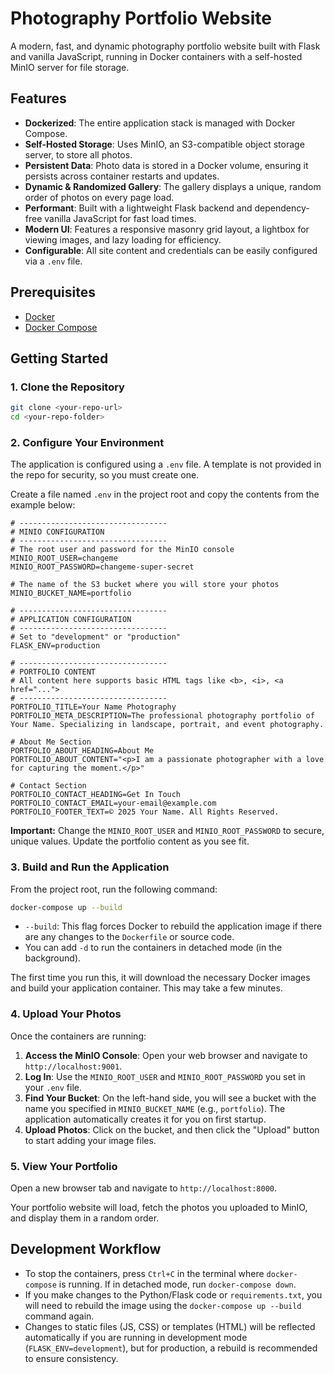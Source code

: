 # Photography Portfolio Website

A modern, fast, and dynamic photography portfolio website built with Flask and vanilla JavaScript, running in Docker containers with a self-hosted MinIO server for file storage.

## Features

- **Dockerized**: The entire application stack is managed with Docker Compose.
- **Self-Hosted Storage**: Uses MinIO, an S3-compatible object storage server, to store all photos.
- **Persistent Data**: Photo data is stored in a Docker volume, ensuring it persists across container restarts and updates.
- **Dynamic & Randomized Gallery**: The gallery displays a unique, random order of photos on every page load.
- **Performant**: Built with a lightweight Flask backend and dependency-free vanilla JavaScript for fast load times.
- **Modern UI**: Features a responsive masonry grid layout, a lightbox for viewing images, and lazy loading for efficiency.
- **Configurable**: All site content and credentials can be easily configured via a `.env` file.

## Prerequisites

- [Docker](https://docs.docker.com/get-docker/)
- [Docker Compose](https://docs.docker.com/compose/install/)

## Getting Started

### 1. Clone the Repository

```bash
git clone <your-repo-url>
cd <your-repo-folder>
```

### 2. Configure Your Environment

The application is configured using a `.env` file. A template is not provided in the repo for security, so you must create one.

Create a file named `.env` in the project root and copy the contents from the example below:

```.env
# ---------------------------------
# MINIO CONFIGURATION
# ---------------------------------
# The root user and password for the MinIO console
MINIO_ROOT_USER=changeme
MINIO_ROOT_PASSWORD=changeme-super-secret

# The name of the S3 bucket where you will store your photos
MINIO_BUCKET_NAME=portfolio

# ---------------------------------
# APPLICATION CONFIGURATION
# ---------------------------------
# Set to "development" or "production"
FLASK_ENV=production

# ---------------------------------
# PORTFOLIO CONTENT
# All content here supports basic HTML tags like <b>, <i>, <a href="...">
# ---------------------------------
PORTFOLIO_TITLE=Your Name Photography
PORTFOLIO_META_DESCRIPTION=The professional photography portfolio of Your Name. Specializing in landscape, portrait, and event photography.

# About Me Section
PORTFOLIO_ABOUT_HEADING=About Me
PORTFOLIO_ABOUT_CONTENT="<p>I am a passionate photographer with a love for capturing the moment.</p>"

# Contact Section
PORTFOLIO_CONTACT_HEADING=Get In Touch
PORTFOLIO_CONTACT_EMAIL=your-email@example.com
PORTFOLIO_FOOTER_TEXT=© 2025 Your Name. All Rights Reserved.
```

**Important:** Change the `MINIO_ROOT_USER` and `MINIO_ROOT_PASSWORD` to secure, unique values. Update the portfolio content as you see fit.

### 3. Build and Run the Application

From the project root, run the following command:

```bash
docker-compose up --build
```

- `--build`: This flag forces Docker to rebuild the application image if there are any changes to the `Dockerfile` or source code.
- You can add `-d` to run the containers in detached mode (in the background).

The first time you run this, it will download the necessary Docker images and build your application container. This may take a few minutes.

### 4. Upload Your Photos

Once the containers are running:

1.  **Access the MinIO Console**: Open your web browser and navigate to `http://localhost:9001`.
2.  **Log In**: Use the `MINIO_ROOT_USER` and `MINIO_ROOT_PASSWORD` you set in your `.env` file.
3.  **Find Your Bucket**: On the left-hand side, you will see a bucket with the name you specified in `MINIO_BUCKET_NAME` (e.g., `portfolio`). The application automatically creates it for you on first startup.
4.  **Upload Photos**: Click on the bucket, and then click the "Upload" button to start adding your image files.

### 5. View Your Portfolio

Open a new browser tab and navigate to `http://localhost:8000`.

Your portfolio website will load, fetch the photos you uploaded to MinIO, and display them in a random order.

## Development Workflow

- To stop the containers, press `Ctrl+C` in the terminal where `docker-compose` is running. If in detached mode, run `docker-compose down`.
- If you make changes to the Python/Flask code or `requirements.txt`, you will need to rebuild the image using the `docker-compose up --build` command again.
- Changes to static files (JS, CSS) or templates (HTML) will be reflected automatically if you are running in development mode (`FLASK_ENV=development`), but for production, a rebuild is recommended to ensure consistency.